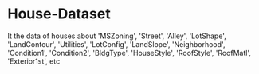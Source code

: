# House-Dataset
It the data of houses about 'MSZoning',  'Street',  'Alley',  'LotShape',  'LandContour',  'Utilities',  'LotConfig',  'LandSlope',  'Neighborhood',  'Condition1',  'Condition2',  'BldgType',  'HouseStyle',  'RoofStyle',  'RoofMatl',  'Exterior1st', etc
